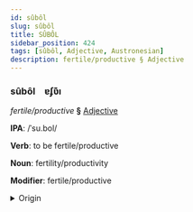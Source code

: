 ```yaml
---
id: sûbôl
slug: sûbôl
title: SÛBÔL
sidebar_position: 424
tags: [sûbôl, Adjective, Austronesian]
description: fertile/productive § Adjective
---
```


### sûbôl&emsp;<span kind="abugida">ɐʄʋ͊ı</span>

*fertile/productive* **§** [Adjective](../../tags/Adjective)

**IPA**: /ˈsu.bol/

**Verb**: to be fertile/productive

**Noun**: fertility/productivity

**Modifier**: fertile/productive

<details>
    <summary>Origin</summary>
    Malay, Northern subur /subor/<br/>
    <em>Austronesian Language Family</em>
</details>